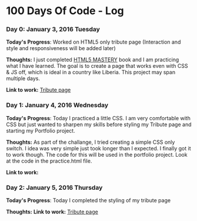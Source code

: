 # 100 Days Of Code - Log

### Day 0: January 3, 2016  Tuesday

**Today's Progress**: 
Worked on HTML5 only tribute page (Interaction and style and responsiveness will be added later) 

**Thoughts:** I just completed [HTML5 MASTERY](http://index-of.es/Programming/HTML5.Mastery.pdf) book and I am practicing what I have learned. The goal is to create a page that works even with CSS & JS off, which is ideal in a country like Liberia. This project may span multiple days.

**Link to work:** [Tribute page](http://kodinglife.github.io/tribute-page)

### Day 1: January 4, 2016  Wednesday

**Today's Progress**: 
Today I practiced a little CSS. I am very comfortable with CSS but just wanted to sharpen my skills before styling my Tribute page and starting my Portfolio project.

**Thoughts:** As part of the challange, I tried creating a simple CSS only switch. I idea was very simple just took longer than I expected. I finally got it to work though. The code for this will be used in the portfolio project. Look at the code in the practice.html file.

**Link to work:** 

### Day 2: January 5, 2016  Thursday

**Today's Progress**: 
Today I completed the styling of my tribute page

**Thoughts:** 
**Link to work:** [Tribute page](http://kodinglife.github.io/tribute-page)
